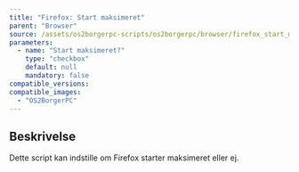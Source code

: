 ```yaml
---
title: "Firefox: Start maksimeret"
parent: "Browser"
source: /assets/os2borgerpc-scripts/os2borgerpc/browser/firefox_start_maximized.sh
parameters:
  - name: "Start maksimeret?"
    type: "checkbox"
    default: null
    mandatory: false
compatible_versions:
compatible_images:
  - "OS2BorgerPC"
---
```


## Beskrivelse
Dette script kan indstille om Firefox starter maksimeret eller ej.